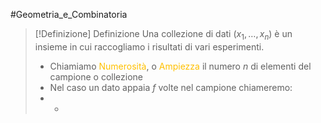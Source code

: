 #Geometria_e_Combinatoria 
>[!Definizione]  Definizione
>Una collezione di dati ($x_{1},\dots ,x_{n}$) è un insieme in cui raccogliamo i risultati di vari esperimenti.
>- Chiamiamo <font color="#ffc000">Numerosità</font>, o <font color="#ffc000">Ampiezza</font> il numero $n$ di elementi del campione o collezione
>- Nel caso un dato appaia $f$ volte nel campione chiameremo:
>- -